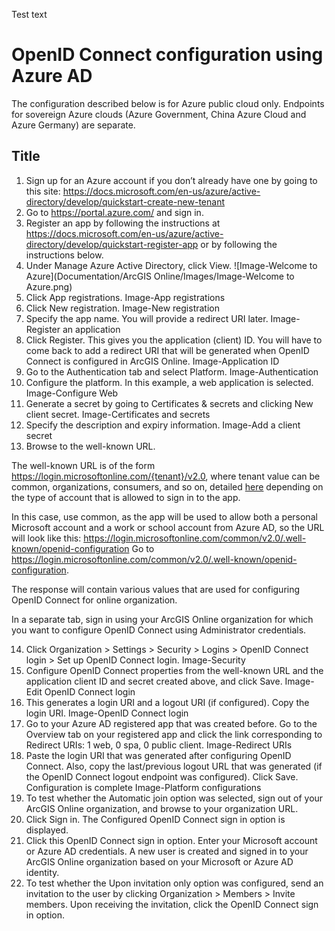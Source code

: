 Test text

# OpenID Connect configuration using Azure AD

The configuration described below is for Azure public cloud only. Endpoints for sovereign Azure clouds (Azure Government, China Azure Cloud and Azure Germany) are separate.

## Title

1.	Sign up for an Azure account if you don’t already have one by going to this site: 
https://docs.microsoft.com/en-us/azure/active-directory/develop/quickstart-create-new-tenant
2.	 Go to https://portal.azure.com/ and sign in.
3.	Register an app by following the instructions at
https://docs.microsoft.com/en-us/azure/active-directory/develop/quickstart-register-app 
or by following the instructions below.
4.	Under Manage Azure Active Directory, click View.
![Image-Welcome to Azure](Documentation/ArcGIS Online/Images/Image-Welcome to Azure.png)
5.	Click App registrations.
Image-App registrations
6.	Click New registration.
Image-New registration
7.	Specify the app name. You will provide a redirect URI later.
Image-Register an application
8.	Click Register. This gives you the application (client) ID. You will have to come back to add a redirect URI that will be generated when OpenID Connect is configured in ArcGIS Online.
Image-Application ID
9.	Go to the Authentication tab and select Platform.
Image-Authentication
10.	Configure the platform. In this example, a web application is selected.
Image-Configure Web
11.	Generate a secret by going to Certificates & secrets and clicking New client secret.
Image-Certificates and secrets
12.	Specify the description and expiry information.
Image-Add a client secret
13.	Browse to the well-known URL. 

The well-known URL is of the form https://login.microsoftonline.com/{tenant}/v2.0, where tenant value can be common, organizations, consumers, and so on, detailed [here](https://docs.microsoft.com/en-us/azure/active-directory/develop/v2-protocols-oidc) depending on the type of account that is allowed to sign in to the app. 

In this case, use common, as the app will be used to allow both a personal Microsoft account and a work or school account from Azure AD, so the URL will look like this: https://login.microsoftonline.com/common/v2.0/.well-known/openid-configuration
Go to https://login.microsoftonline.com/common/v2.0/.well-known/openid-configuration.

The response will contain various values that are used for configuring OpenID Connect for online organization.

In a separate tab, sign in using your ArcGIS Online organization for which you want to configure OpenID Connect using Administrator credentials.

14.	Click Organization > Settings > Security > Logins > OpenID Connect login > Set up OpenID Connect login.
Image-Security
15.	Configure OpenID Connect properties from the well-known URL and the application client ID and secret created above, and click Save.
Image-Edit OpenID Connect login
16.	This generates a login URI and a logout URI (if configured). Copy the login URI.
Image-OpenID Connect login
17.	Go to your Azure AD registered app that was created before. 
Go to the Overview tab on your registered app and click the link corresponding to  Redirect URIs: 1 web, 0 spa, 0 public client.
Image-Redirect URIs
18.	Paste the login URI that was generated after configuring OpenID Connect.
Also, copy the last/previous logout URL that was generated (if the OpenID Connect logout endpoint was configured).
Click Save.
Configuration is complete
Image-Platform configurations
19.	To test whether the Automatic join option was selected, sign out of your ArcGIS Online organization, and browse to your organization URL.
20.	Click Sign in. The Configured OpenID Connect sign in option is displayed.
21.	Click this OpenID Connect sign in option. Enter your Microsoft account or Azure AD credentials. A new user is created and signed in to your ArcGIS Online organization based on your Microsoft or Azure AD identity.
22.	To test whether the Upon invitation only option was configured, send an invitation to the user by clicking Organization > Members > Invite members. Upon receiving the invitation, click the OpenID Connect sign in option.


